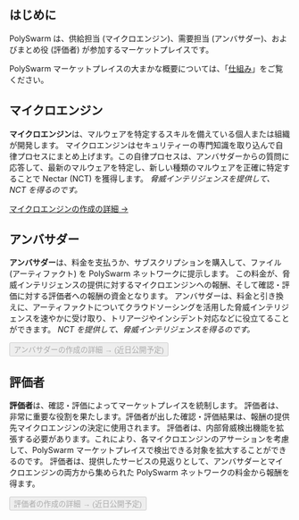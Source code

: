 ## はじめに

PolySwarm は、供給担当 (マイクロエンジン)、需要担当 (アンバサダー)、およびまとめ役 (評価者) が参加するマーケットプレイスです。

PolySwarm マーケットプレイスの大まかな概要については、「[仕組み](https://polyswarm.io/how_it_works/)」をご覧ください。

## マイクロエンジン

**マイクロエンジン**は、マルウェアを特定するスキルを備えている個人または組織が開発します。 マイクロエンジンはセキュリティーの専門知識を取り込んで自律プロセスにまとめ上げます。この自律プロセスは、アンバサダーからの質問に応答して、最新のマルウェアを特定し、新しい種類のマルウェアを正確に特定することで Nectar (NCT) を獲得します。 *脅威インテリジェンスを提供して、NCT を得るのです。*

[マイクロエンジンの作成の詳細 →](/concepts-participants-microengine/)

## アンバサダー

**アンバサダー**は、料金を支払うか、サブスクリプションを購入して、ファイル (アーティファクト) を PolySwarm ネットワークに提示します。 この料金が、脅威インテリジェンスの提供に対するマイクロエンジンへの報酬、そして確認・評価に対する評価者への報酬の資金となります。 アンバサダーは、料金と引き換えに、アーティファクトについてクラウドソーシングを活用した脅威インテリジェンスを速やかに受け取り、トリアージやインシデント対応などに役立てることができます。 *NCT を提供して、脅威インテリジェンスを得るのです。*

<button disabled>アンバサダーの作成の詳細 → (近日公開予定)</button>

## 評価者

**評価者**は、確認・評価によってマーケットプレイスを統制します。 評価者は、非常に重要な役割を果たします。評価者が出した確認・評価結果は、報酬の提供先マイクロエンジンの決定に使用されます。 評価者は、内部脅威検出機能を拡張する必要があります。これにより、各マイクロエンジンのアサーションを考慮して、PolySwarm マーケットプレイスで検出できる対象を拡大することができるのです。 評価者は、提供したサービスの見返りとして、アンバサダーとマイクロエンジンの両方から集められた PolySwarm ネットワークの料金から報酬を得ます。

<button disabled>評価者の作成の詳細 → (近日公開予定)</button>
